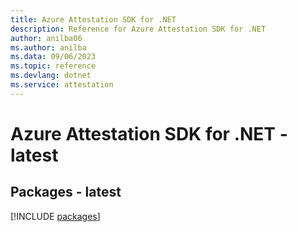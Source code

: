 ```yaml
---
title: Azure Attestation SDK for .NET
description: Reference for Azure Attestation SDK for .NET
author: anilba06
ms.author: anilba
ms.data: 09/06/2023
ms.topic: reference
ms.devlang: dotnet
ms.service: attestation
---
```

# Azure Attestation SDK for .NET - latest
## Packages - latest
[!INCLUDE [packages](attestation-index.md)]